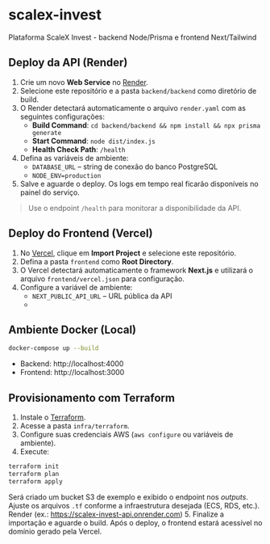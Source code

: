 # scalex-invest
Plataforma ScaleX Invest - backend Node/Prisma e frontend Next/Tailwind

## Deploy da API (Render)

1. Crie um novo **Web Service** no [Render](https://render.com/).
2. Selecione este repositório e a pasta `backend/backend` como diretório de build.
3. O Render detectará automaticamente o arquivo `render.yaml` com as seguintes configurações:
   - **Build Command**: `cd backend/backend && npm install && npx prisma generate`
   - **Start Command**: `node dist/index.js`
   - **Health Check Path**: `/health`
4. Defina as variáveis de ambiente:
   - `DATABASE_URL` – string de conexão do banco PostgreSQL
   - `NODE_ENV=production`
5. Salve e aguarde o deploy. Os logs em tempo real ficarão disponíveis no painel do serviço.

> Use o endpoint `/health` para monitorar a disponibilidade da API.

## Deploy do Frontend (Vercel)

1. No [Vercel](https://vercel.com/), clique em **Import Project** e selecione este repositório.
2. Defina a pasta `frontend` como **Root Directory**.
3. O Vercel detectará automaticamente o framework **Next.js** e utilizará o arquivo `frontend/vercel.json` para configuração.
4. Configure a variável de ambiente:
   - `NEXT_PUBLIC_API_URL` – URL pública da API
   - 

## Ambiente Docker (Local)

```bash
docker-compose up --build
```

- Backend: http://localhost:4000
- Frontend: http://localhost:3000

## Provisionamento com Terraform

1. Instale o [Terraform](https://terraform.io).
2. Acesse a pasta `infra/terraform`.
3. Configure suas credenciais AWS (`aws configure` ou variáveis de ambiente).
4. Execute:

```bash
terraform init
terraform plan
terraform apply
```

Será criado um bucket S3 de exemplo e exibido o endpoint nos *outputs*. Ajuste os arquivos `.tf` conforme a infraestrutura desejada (ECS, RDS, etc.).
 Render (ex.: https://scalex-invest-api.onrender.com)
5. Finalize a importação e aguarde o build. Após o deploy, o frontend estará acessível no domínio gerado pela Vercel.
